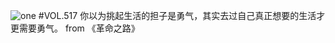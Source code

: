 ![one](http://image.wufazhuce.com/Fg1mJZ5ESmNEMAOY6hU_NkdFkxKq)
#VOL.517
你以为挑起生活的担子是勇气，其实去过自己真正想要的生活才更需要勇气。 from 《革命之路》